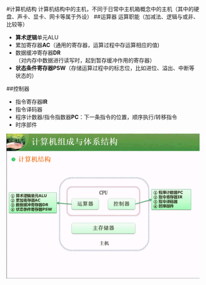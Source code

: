 #计算机结构
计算机结构中的主机，不同于日常中主机箱概念中的主机（其中的硬盘、声卡、显卡、网卡等属于外设）
##运算器
运算职能（加减法、逻辑与或非、比较等）
* **算术逻辑**单元ALU
* 累加寄存器**AC**（通用的寄存器，运算过程中存运算相应的值)
* 数据缓冲寄存器**DR**（对内存中数据进行读写时，起到暂存缓冲作用的寄存器）
* **状态条件寄存器PSW**（存储运算过程中的标志位，比如进位、溢出、中断等状态的）

##控制器
* 指令寄存器**IR**
* 指令译码器
* 程序计数器/指令指数器**PC**：下一条指令的位置，顺序执行/转移指令
* 时序部件

![](/imgs/1.2.4-1计算机结构-主机.png)